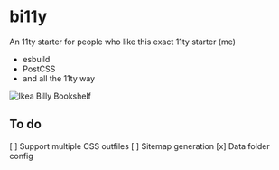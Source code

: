 # bi11y
An 11ty starter for people who like this exact 11ty starter (me)

- esbuild
- PostCSS
- and all the 11ty way

![Ikea Billy Bookshelf](https://www.ikea.com/us/en/images/products/billy-bookcase-birch-veneer__0644259_pe702538_s5.jpg?f=xl)

## To do
[ ] Support multiple CSS outfiles
[ ] Sitemap generation
[x] Data folder config